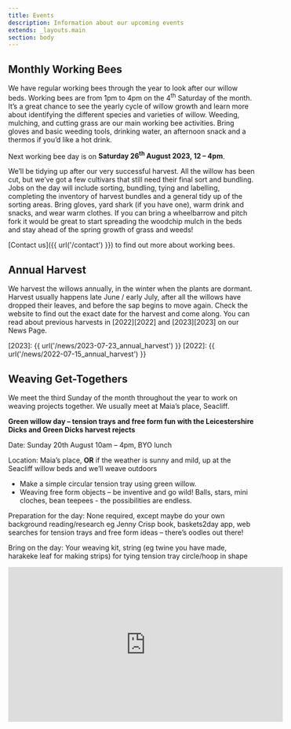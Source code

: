 ```yaml
---
title: Events
description: Information about our upcoming events
extends: _layouts.main
section: body
---
```


## Monthly Working Bees
<x-img src="/assets/img/IMG_20181124_163001906_HDR.jpg" caption="" class="float-right w-1/3 mx-2 my-2"/>

We have regular working bees through the year to look after our willow beds. Working bees are from 1pm to 4pm on the 4<sup>th</sup> Saturday of the month. It’s a great chance to see the yearly cycle of willow growth and learn more about identifying the different species and varieties of willow. Weeding, mulching, and cutting grass are our main working bee activities. Bring gloves and basic weeding tools, drinking water, an afternoon snack and a thermos if you’d like a hot drink.

<x-img src="/assets/img/IMG_20200530_162358855.jpg" caption="" class="float-right w-1/3 mx-2 my-2"/>

Next working bee day is on **Saturday 26<sup>th</sup> August 2023, 12 – 4pm**.

We’ll be tidying up after our very successful harvest. All the willow has been cut, but we’ve got a few cultivars that still need their final sort and bundling. Jobs on the day will include sorting, bundling, tying and labelling, completing the inventory of harvest bundles and a general tidy up of the sorting areas. Bring gloves, yard shark (if you have one), warm drink and snacks, and wear warm clothes. If you can bring a wheelbarrow and pitch fork it would be great to start spreading the woodchip mulch in the beds and stay ahead of the spring growth of grass and weeds!

[Contact us]({{ url('/contact') }}) to find out more about working bees. 

## Annual Harvest

<x-img src="/assets/img/harvest16July2023.jpg" caption="Beginning the 2023 harvest." class="float-right w-1/3 mx-2 my-2"/>

We harvest the willows annually, in the winter when the plants are dormant. Harvest usually happens late June / early July, after all the willows have dropped their leaves, and before the sap begins to move again. Check the website to find out the exact date for the harvest and come along. You can read about previous harvests in [2022][2022] and [2023][2023] on our News Page. 

[2023]: {{ url('/news/2023-07-23_annual_harvest') }}
[2022]: {{ url('/news/2022-07-15_annual_harvest') }}

## Weaving Get-Togethers

<x-img src="/assets/img/IMG_20211121_152957753.jpg" caption="" class="float-right w-1/3 mx-2 my-2"/>

We meet the third Sunday of the month throughout the year to work on weaving projects together. We usually meet at Maia’s place, Seacliff.
 
**Green willow day – tension trays and free form fun with the Leicestershire Dicks and Green Dicks harvest rejects**

Date: Sunday 20th August 10am – 4pm, BYO lunch

Location: Maia’s place, **OR** if the weather is sunny and mild, up at the Seacliff willow beds and we’ll weave outdoors

- Make a simple circular tension tray using green willow.
- Weaving free form objects – be inventive and go wild! Balls, stars, mini cloches, bean teepees - the possibilities are endless.

Preparation for the day: None required, except maybe do your own background reading/research eg Jenny Crisp book, baskets2day app, web searches for tension trays and free form ideas – there’s oodles out there!

Bring on the day: Your weaving kit, string (eg twine you have made, harakeke leaf for making strips) for tying tension tray circle/hoop in shape

<p>
<iframe class="clear-both px-auto" width="560" height="315" src="https://www.youtube-nocookie.com/embed/8wH5XW9loWI" title="YouTube video player" frameborder="0" allow="accelerometer; autoplay; clipboard-write; encrypted-media; gyroscope; picture-in-picture" allowfullscreen></iframe>
</p>